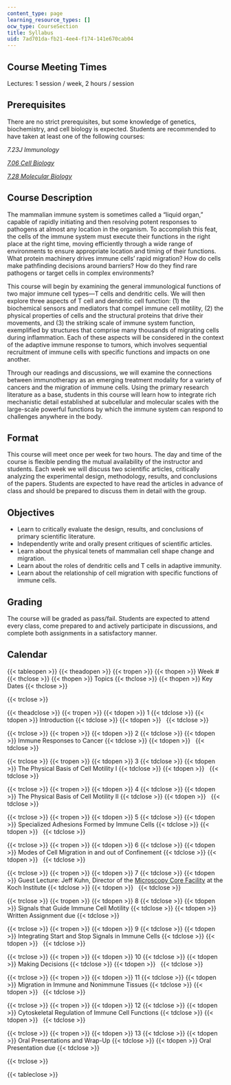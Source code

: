 ```yaml
---
content_type: page
learning_resource_types: []
ocw_type: CourseSection
title: Syllabus
uid: 7ad701da-fb21-4ee4-f174-141e670cab04
---
```


Course Meeting Times
--------------------

Lectures: 1 session / week, 2 hours / session

Prerequisites
-------------

There are no strict prerequisites, but some knowledge of genetics, biochemistry, and cell biology is expected. Students are recommended to have taken at least one of the following courses:

_7.23J Immunology_

_[7.06 Cell Biology](/courses/7-06-cell-biology-spring-2007/)_

[_7.28 Molecular Biology_](/courses/7-28-molecular-biology-spring-2005/)

Course Description
------------------

The mammalian immune system is sometimes called a “liquid organ,” capable of rapidly initiating and then resolving potent responses to pathogens at almost any location in the organism. To accomplish this feat, the cells of the immune system must execute their functions in the right place at the right time, moving efficiently through a wide range of environments to ensure appropriate location and timing of their functions. What protein machinery drives immune cells’ rapid migration? How do cells make pathfinding decisions around barriers? How do they find rare pathogens or target cells in complex environments?

This course will begin by examining the general immunological functions of two major immune cell types—T cells and dendritic cells. We will then explore three aspects of T cell and dendritic cell function: (1) the biochemical sensors and mediators that compel immune cell motility, (2) the physical properties of cells and the structural proteins that drive their movements, and (3) the striking scale of immune system function, exemplified by structures that comprise many thousands of migrating cells during inflammation. Each of these aspects will be considered in the context of the adaptive immune response to tumors, which involves sequential recruitment of immune cells with specific functions and impacts on one another.

Through our readings and discussions, we will examine the connections between immunotherapy as an emerging treatment modality for a variety of cancers and the migration of immune cells. Using the primary research literature as a base, students in this course will learn how to integrate rich mechanistic detail established at subcellular and molecular scales with the large-scale powerful functions by which the immune system can respond to challenges anywhere in the body.

Format
------

This course will meet once per week for two hours. The day and time of the course is flexible pending the mutual availability of the instructor and students. Each week we will discuss two scientific articles, critically analyzing the experimental design, methodology, results, and conclusions of the papers. Students are expected to have read the articles in advance of class and should be prepared to discuss them in detail with the group.

Objectives
----------

*   Learn to critically evaluate the design, results, and conclusions of primary scientific literature.
*   Independently write and orally present critiques of scientific articles.
*   Learn about the physical tenets of mammalian cell shape change and migration.
*   Learn about the roles of dendritic cells and T cells in adaptive immunity.
*   Learn about the relationship of cell migration with specific functions of immune cells.

Grading
-------

The course will be graded as pass/fail. Students are expected to attend every class, come prepared to and actively participate in discussions, and complete both assignments in a satisfactory manner.

Calendar
--------

{{< tableopen >}}
{{< theadopen >}}
{{< tropen >}}
{{< thopen >}}
Week #
{{< thclose >}}
{{< thopen >}}
Topics
{{< thclose >}}
{{< thopen >}}
Key Dates
{{< thclose >}}

{{< trclose >}}

{{< theadclose >}}
{{< tropen >}}
{{< tdopen >}}
1
{{< tdclose >}}
{{< tdopen >}}
Introduction
{{< tdclose >}}
{{< tdopen >}}
 
{{< tdclose >}}

{{< trclose >}}
{{< tropen >}}
{{< tdopen >}}
2
{{< tdclose >}}
{{< tdopen >}}
Immune Responses to Cancer
{{< tdclose >}}
{{< tdopen >}}
 
{{< tdclose >}}

{{< trclose >}}
{{< tropen >}}
{{< tdopen >}}
3
{{< tdclose >}}
{{< tdopen >}}
The Physical Basis of Cell Motility I
{{< tdclose >}}
{{< tdopen >}}
 
{{< tdclose >}}

{{< trclose >}}
{{< tropen >}}
{{< tdopen >}}
4
{{< tdclose >}}
{{< tdopen >}}
The Physical Basis of Cell Motility II
{{< tdclose >}}
{{< tdopen >}}
 
{{< tdclose >}}

{{< trclose >}}
{{< tropen >}}
{{< tdopen >}}
5
{{< tdclose >}}
{{< tdopen >}}
Specialized Adhesions Formed by Immune Cells
{{< tdclose >}}
{{< tdopen >}}
 
{{< tdclose >}}

{{< trclose >}}
{{< tropen >}}
{{< tdopen >}}
6
{{< tdclose >}}
{{< tdopen >}}
Modes of Cell Migration in and out of Confinement
{{< tdclose >}}
{{< tdopen >}}
 
{{< tdclose >}}

{{< trclose >}}
{{< tropen >}}
{{< tdopen >}}
7
{{< tdclose >}}
{{< tdopen >}}
Guest Lecture: Jeff Kuhn, Director of the [Microscopy Core Facility](https://ki.mit.edu/sbc/microscopy) at the Koch Institute
{{< tdclose >}}
{{< tdopen >}}
 
{{< tdclose >}}

{{< trclose >}}
{{< tropen >}}
{{< tdopen >}}
8
{{< tdclose >}}
{{< tdopen >}}
Signals that Guide Immune Cell Motility
{{< tdclose >}}
{{< tdopen >}}
Written Assignment due
{{< tdclose >}}

{{< trclose >}}
{{< tropen >}}
{{< tdopen >}}
9
{{< tdclose >}}
{{< tdopen >}}
Integrating Start and Stop Signals in Immune Cells
{{< tdclose >}}
{{< tdopen >}}
 
{{< tdclose >}}

{{< trclose >}}
{{< tropen >}}
{{< tdopen >}}
10
{{< tdclose >}}
{{< tdopen >}}
Making Decisions
{{< tdclose >}}
{{< tdopen >}}
 
{{< tdclose >}}

{{< trclose >}}
{{< tropen >}}
{{< tdopen >}}
11
{{< tdclose >}}
{{< tdopen >}}
Migration in Immune and Nonimmune Tissues
{{< tdclose >}}
{{< tdopen >}}
 
{{< tdclose >}}

{{< trclose >}}
{{< tropen >}}
{{< tdopen >}}
12
{{< tdclose >}}
{{< tdopen >}}
Cytoskeletal Regulation of Immune Cell Functions
{{< tdclose >}}
{{< tdopen >}}
 
{{< tdclose >}}

{{< trclose >}}
{{< tropen >}}
{{< tdopen >}}
13
{{< tdclose >}}
{{< tdopen >}}
Oral Presentations and Wrap-Up
{{< tdclose >}}
{{< tdopen >}}
Oral Presentation due
{{< tdclose >}}

{{< trclose >}}

{{< tableclose >}}